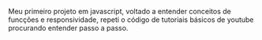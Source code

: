Meu primeiro projeto em javascript, voltado a entender conceitos de funcções e responsividade, repeti o código de tutoriais básicos de youtube procurando entender passo a passo.
